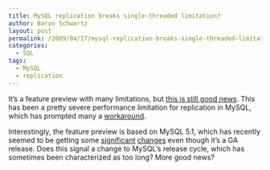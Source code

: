 ```yaml
---
title: MySQL replication breaks single-threaded limitation?
author: Baron Schwartz
layout: post
permalink: /2009/04/17/mysql-replication-breaks-single-threaded-limitation/
categories:
  - SQL
tags:
  - MySQL
  - replication
---
```

It&#8217;s a feature preview with many limitations, but [this is still good news][1]. This has been a pretty severe performance limitation for replication in MySQL, which has prompted many a [workaround][2].

Interestingly, the feature preview is based on MySQL 5.1, which has recently seemed to be getting some [significant][3] [changes][4] even though it&#8217;s a GA release. Does this signal a change to MySQL&#8217;s release cycle, which has sometimes been characterized as too long? More good news?

 [1]: http://larsthalmann.blogspot.com/2009/04/feature-preview-multi-threaded-slave.html
 [2]: http://www.maatkit.org/doc/mk-slave-prefetch.html
 [3]: http://www.mysqlperformanceblog.com/2009/04/06/mysql-and-ibm/
 [4]: http://s.petrunia.net/blog/?p=52